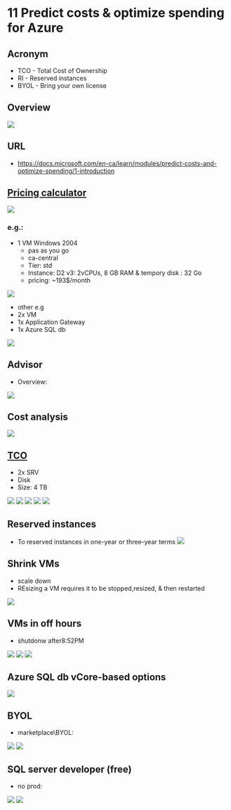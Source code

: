 # 11 Predict costs & optimize spending for Azure

## Acronym
* TCO - Total Cost of Ownership
* RI - Reserved instances
* BYOL - Bring your own license

## Overview
[<img src="https://i.imgur.com/zkzWMnj.png">](https://i.imgur.com/zkzWMnj.png)

## URL
* https://docs.microsoft.com/en-ca/learn/modules/predict-costs-and-optimize-spending/1-introduction

## [Pricing calculator](https://azure.microsoft.com/en-us/pricing/calculator/)
[<img src="https://i.imgur.com/Qk7HaFg.png">](https://i.imgur.com/Qk7HaFg.png)

### e.g.:
* 1 VM Windows 2004
  * pas as you go
  * ca-central
  * Tier: std
  * Instance: D2 v3: 2vCPUs, 8 GB RAM & tempory disk : 32 Go
  * pricing: ~193$/month
  
  
  
[<img src="https://i.imgur.com/wRUUiJN.png">](https://i.imgur.com/wRUUiJN.png)


* other e.g
* 2x VM
* 1x Application Gateway
* 1x Azure SQL db

[<img src="https://i.imgur.com/W31o3na.png">](https://i.imgur.com/W31o3na.png)

## Advisor
* Overview:

[<img src="https://i.imgur.com/BUvcpHs.png">](https://i.imgur.com/BUvcpHs.png)

## Cost analysis
[<img src="https://i.imgur.com/AGdlRHh.png">](https://i.imgur.com/AGdlRHh.png)

## [TCO](https://azure.microsoft.com/en-ca/pricing/tco/calculator/)
* 2x SRV
* Disk 
 * Size: 4 TB
 
[<img src="https://i.imgur.com/Xmqqf9k.png">](https://i.imgur.com/Xmqqf9k.png)
[<img src="https://i.imgur.com/3H5zWv8.png">](https://i.imgur.com/3H5zWv8.png)
[<img src="https://i.imgur.com/L2uPqLy.png">](https://i.imgur.com/L2uPqLy.png)
[<img src="https://i.imgur.com/fbTt3D4.png">](https://i.imgur.com/fbTt3D4.png)
[<img src="https://i.imgur.com/7Jw8m2j.png">](https://i.imgur.com/7Jw8m2j.png)

## Reserved instances
* To reserved instances in one-year or three-year terms
[<img src="https://i.imgur.com/YKMQUmT.png">](https://i.imgur.com/YKMQUmT.png)

## Shrink VMs
* scale down
 * REsizing a VM requires it to be stopped,resized, & then restarted

[<img src="https://i.imgur.com/L8jlzGb.png">](https://i.imgur.com/L8jlzGb.png)

## VMs in off hours
* shutdonw after8:52PM


[<img src="https://i.imgur.com/tTH4YKy.png">](https://i.imgur.com/tTH4YKy.pngg)
[<img src="https://i.imgur.com/4wSDsTY.png">](https://i.imgur.com/4wSDsTY.png)
[<img src="https://i.imgur.com/gTPxArr.png">](https://i.imgur.com/gTPxArr.png)

## Azure SQL db vCore-based options
[<img src="https://i.imgur.com/uBMYBiG.png">](https://i.imgur.com/uBMYBiG.png)

## BYOL
* marketplace\BYOL:

[<img src="https://i.imgur.com/8E54Ae5.png">](https://i.imgur.com/8E54Ae5.png)
[<img src="https://i.imgur.com/oshodlp.png">](https://i.imgur.com/oshodlp.png)

## SQL server developer (free)
* no prod:

[<img src="https://i.imgur.com/1bvacCw.png">](https://i.imgur.com/1bvacCw.png)
[<img src="https://i.imgur.com/3kSuICv.png">](https://i.imgur.com/3kSuICv.png)
